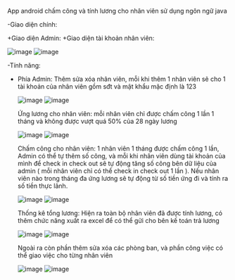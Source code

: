 App android chấm công và tính lương cho nhân viên sử dụng ngôn ngữ java 

-Giao diện chính:

  +Giao diện Admin:  +Giao diện tài khoản nhân viên:
  
![image](https://github.com/user-attachments/assets/852ffe35-8150-41cc-b090-c756fba29a5b) ![image](https://github.com/user-attachments/assets/766941ae-b345-4a8c-8281-da8c5abe94eb)


-Tính năng:
  + Phía Admin:
    Thêm sửa xóa nhân viên, mỗi khi thêm 1 nhân viên sẽ cho 1 tài khoản của nhân viên gồm sđt và mật khẩu mặc định là 123
    
    ![image](https://github.com/user-attachments/assets/cf0d02a8-7c36-452c-91a7-34138120e7c5) ![image](https://github.com/user-attachments/assets/50b477bb-26d7-4c1b-8828-be52d5b3def2)

    Ứng lương cho nhân viên: mỗi nhân viên chỉ được chấm công 1 lần 1 tháng và không được vượt quá 50% của 28 ngày lương

    ![image](https://github.com/user-attachments/assets/c088d397-cbfd-44ec-8fea-b5fea4d0d95c) ![image](https://github.com/user-attachments/assets/9c814785-d90b-4687-a7eb-6817b8d0ed8f)


    Chấm công cho nhân viên: 1 nhân viên 1 tháng được chấm công 1 lần, Admin có thể tự thêm số công, và mỗi khi nhân viên dùng tài khoản của mình để check in check out
    sẽ tự động tăng số công bên dữ liệu của admin ( mỗi nhân viên chỉ có thể check in check out 1 lần ). Nếu nhân viên nào trong tháng đa ứng lương sẽ tự động từ số tiền ứng
    đi và tính ra số tiền thực lãnh.
    
    ![image](https://github.com/user-attachments/assets/dcb0c80a-2e73-4116-845c-eb42e43be7a8) ![image](https://github.com/user-attachments/assets/30e3df11-ab06-45b3-99ec-568994d27575)

    Thống kê tổng lương: Hiện ra toàn bộ nhân viên đã được tính lương, có thêm chức năng xuất ra excel để có thể gửi cho bên kế toán trả lương
    
    ![image](https://github.com/user-attachments/assets/f10b0b15-9ca8-4251-b539-2f2891762c5d) ![image](https://github.com/user-attachments/assets/305c18b7-d8ad-4fab-b55c-7beee3050d73)

    Ngoài ra còn phần thêm sửa xóa các phòng ban, và phần công việc có thể giao việc cho từng nhân viên

    ![image](https://github.com/user-attachments/assets/31d1677e-df01-45dc-84ef-ee5142245e13) ![image](https://github.com/user-attachments/assets/28d7d8f0-25ae-4e7c-9368-2b7a30dfef8d)




    
    
